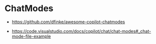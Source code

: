 # ChatModes

*   https://github.com/dfinke/awesome-copilot-chatmodes

*   https://code.visualstudio.com/docs/copilot/chat/chat-modes#_chat-mode-file-example

